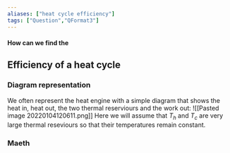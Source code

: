 ```yaml
---
aliases: ["heat cycle efficiency"]
tags: ["Question","QFormat3"]
---
```


#### How can we find the
## Efficiency of a heat cycle
### Diagram representation
We often represent the heat engine with a simple diagram that shows the heat in, heat out, the two thermal reserviours and the work out:
![[Pasted image 20220104120611.png]]
Here we will assume that $T_h$ and $T_c$ are very large thermal reseviours so that their temperatures remain constant.

### Maeth
